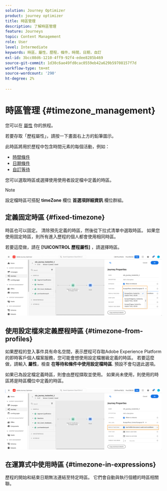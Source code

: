 ```yaml
---
solution: Journey Optimizer
product: journey optimizer
title: 時區管理
description: 了解時區管理
feature: Journeys
topic: Content Management
role: User
level: Intermediate
keywords: 時區，屬性，歷程，條件，時間，日期，自訂
exl-id: 3bcc08d6-1210-4ff9-92f4-edee8285b469
source-git-commit: 1d30c6ae49fd0cac0559eb42a629b59708157f7d
workflow-type: tm+mt
source-wordcount: '290'
ht-degree: 2%

---
```


# 時區管理 {#timezone_management}

您可以在 [屬性](../building-journeys/journey-gs.md#change-properties) 你的旅程。

若要存取「歷程屬性」，請按一下畫面右上方的鉛筆圖示。

此時區將用於歷程中包含時間元素的每個活動，例如：

* [時間條件](../building-journeys/condition-activity.md#time_condition)
* [日期條件](../building-journeys/condition-activity.md#date_condition)
* [自訂等待](../building-journeys/wait-activity.md#custom)

<!--
* [Fixed date wait](../building-journeys/wait-activity.md#fixed_date)
-->

您可以選取時區或選擇使用使用者設定檔中定義的時區。

>[!NOTE]
>
>設定檔時區可搭配 **timeZone** 欄位 **首選項詳細資訊** 欄位群組。

## 定義固定時區 {#fixed-timezone}

時區也可以固定。 清除預先定義的時區，然後從下拉式清單中選取時區。 如果您使用固定時區，則所有進入歷程的個人都會使用相同時區。

若要這麼做，請在 **[!UICONTROL 歷程屬性]** ，請選擇時區。

![](assets/journey72.png)

## 使用設定檔來定義歷程時區 {#timezone-from-profiles}

如果歷程的登入事件具有命名空間，表示歷程可存取Adobe Experience Platform的即時客戶個人檔案服務，您可能會想使用設定檔層級定義的時區。 若要這麼做，請輸入 **屬性**，檢查 **在等待和條件中使用設定檔時區**. 預設不會勾選此選項。

如果已為設定檔定義時區，則會由歷程擷取並使用。 如果尚未使用，則使用的時區將是時區欄位中定義的時區。

![](assets/journey73.png)

## 在運算式中使用時區 {#timezone-in-expressions}

歷程的開始和結束日期無法連結至特定時區。 它們會自動與執行個體的時區相關聯。
